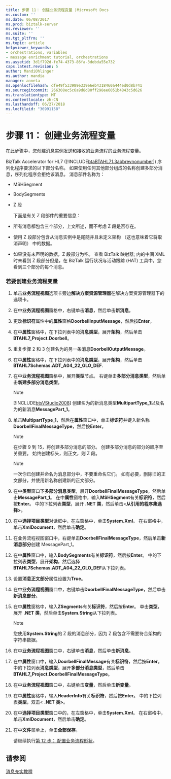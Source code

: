 ```yaml
---
title: 步骤 11： 创建业务流程变量 |Microsoft Docs
ms.custom: ''
ms.date: 06/08/2017
ms.prod: biztalk-server
ms.reviewer: ''
ms.suite: ''
ms.tgt_pltfrm: ''
ms.topic: article
helpviewer_keywords:
- orchestrations, variables
- message enrichment tutorial, orchestrations
ms.assetid: 3d1f792d-fe74-4373-86fa-3debda55e732
caps.latest.revision: 5
author: MandiOhlinger
ms.author: mandia
manager: anneta
ms.openlocfilehash: dfe49f533989e339e6eb4318460a444ed0d8b741
ms.sourcegitcommit: 266308ec5c6a9d8d80ff298ee6051b4843c5d626
ms.translationtype: MT
ms.contentlocale: zh-CN
ms.lasthandoff: 06/27/2018
ms.locfileid: "36991158"
---
```

# <a name="step-11-create-orchestration-variables"></a>步骤 11： 创建业务流程变量
在此步骤中，您创建消息实例发送和接收的业务流程的业务流程变量。  
  
 BizTalk Accelerator for HL7 ([!INCLUDE[btaBTAHL71.3abbrevnonumber](../../includes/btabtahl71-3abbrevnonumber-md.md)]) 序列化程序要求的以下部分名称。 如果使用任何其他部分组成的名称创建多部分消息，序列化程序会拒绝该消息。 消息部件名称为：  
  
- MSHSegment  
  
- BodySegments  
  
- Z 段  
  
  下面是有关 Z 段部件的重要信息：  
  
- 所有消息都包含三个部分，上文所述，而不考虑 Z 段是否存在。  
  
- 使用 Z 段部分包含从消息实例中是尾随并且未定义架构 （这也意味着它将取消声明） 中的数据。  
  
- 如果没有未声明的数据，Z 段部分为空。 查看 BizTalk 映射器; 内的中间 XML 时未看到 Z 段部分但是，在 BizTalk 运行状况与活动跟踪 (HAT) 工具中，您看到三个部分的每个消息。  
  
### <a name="to-create-orchestration-variables"></a>若要创建业务流程变量  
  
1. 单击**业务流程视图**选项卡旁边**解决方案资源管理器**在解决方案资源管理器下的选项卡。  
  
2. 在中**业务流程视图**窗格中，右键单击**消息**，然后单击**新消息**。  
  
3. 更改**标识符**属性中的**属性**窗格**DoorbellInputMessage**，然后按**Enter**。  
  
4. 在中**属性**窗格中，在下拉列表中的**消息类型**，展开**架构**，然后单击**BTAHL7_Project.Doorbell**。  
  
5. 重复步骤 2 和 3 创建名为的另一条消息**DoorbellOutputMessage**。  
  
6. 在中**属性**窗格中，在下拉列表中的**消息类型**，展开**架构**，然后单击**BTAHL7Schemas.ADT_A04_22_GLO_DEF**.  
  
7. 在中**业务流程视图**窗格中，展开**类型**节点。 右键单击**多部分消息类型**，然后单击**新建多部分消息类型**。  
  
   > [!NOTE]
   >  [!INCLUDE[btsVStudio2008](../../includes/btsvstudio2008-md.md)] 创建名为的新消息类型**MultipartType_1**以及名为的新消息**MessagePart_1**。  
  
8. 单击**MultipartType_1**，然后在**属性**窗口中，单击**标识符**并键入新名称**DoorbellFinalMessageType**，然后按**Enter**。  
  
   > [!NOTE]
   >  在步骤 9 到 15，将创建多部分消息的部分。 创建多部分消息的部分的顺序至关重要。 始终创建标头，则正文，则 Z 段。  
  
   > [!NOTE]
   >  一次你已创建并命名为消息部分中，不要重命名它们。 如有必要，删除旧的正文部分，并使用新名称创建新的正文部分。  
  
9. 在中**类型**窗口下**多部分消息类型**，展开**DoorbellFinalMessageType**，然后单击**MessagePart_1**。 在中**属性**窗格中，输入**MSHSegment**有关**标识符**，然后按**Enter**。 中的下拉列表**类型**，展开 **.NET 类**，然后单击\<**从引用的程序集选择\>**。  
  
10. 在中**选择项目类型**对话框中，在左窗格中，单击**System.Xml**。 在右窗格中，单击**XmlDocument**，然后单击**确定**。  
  
11. 在业务流程视图窗口中，右键单击**DoorbellFinalMessageType**，然后单击**新消息部分**创建 MessagePart_1。  
  
12. 在中**属性**窗口中，输入**BodySegments**有关**标识符**，然后按**Enter**。 中的下拉列表**类型**，展开**架构**，然后选择**BTAHL7Schemas.ADT_A04_22_GLO_DEF**从下拉列表。  
  
13. 设置**消息正文部分**属性设置为**True**。  
  
14. 在中**业务流程视图**窗口中，右键单击**DoorbellFinalMessageType**，然后单击**新消息部分**。  
  
15. 在中**属性**窗格中，输入**ZSegments**有关**标识符**，然后按**Enter**。 单击**类型**，展开 **.NET 类**，然后单击**System.String**从下拉列表。  
  
    > [!NOTE]
    >  您使用**System.String**的 Z 段的消息部分，因为 Z 段包含不需要符合架构的字符串数据。  
  
16. 在中**业务流程视图**窗口中，右键单击**消息**，然后单击**新消息**。  
  
17. 在中**属性**窗口中，输入**DoorbellFinalMessage**有关**标识符**，然后按**Enter**。 中的下拉列表**消息类型**，展开**多部分消息类型**，然后单击**BTAHL7_Project.DoorbellFinalMessageType**。  
  
18. 在中**业务流程视图**窗口中，右键单击**变量**，然后单击**新变量**。  
  
19. 在中**属性**窗格中，输入**HeaderInfo**有关**标识符**，然后按**Enter**。 中的下拉列表**类型**，双击\< **.NET 类\>**。  
  
20. 在中**选择项目类型**窗口中的，在左窗格中，单击**System.Xml**。 在右窗格中，单击**XmlDocument**，然后单击**确定**。  
  
21. 在中**文件**菜单上，单击**全部保存**。  
  
    请继续执行[第 12 步： 配置业务流程形状](../../adapters-and-accelerators/accelerator-hl7/step-12-configure-orchestration-shapes.md)。  
  
## <a name="see-also"></a>请参阅  
 [消息充实教程](../../adapters-and-accelerators/accelerator-hl7/message-enrichment-tutorial.md)